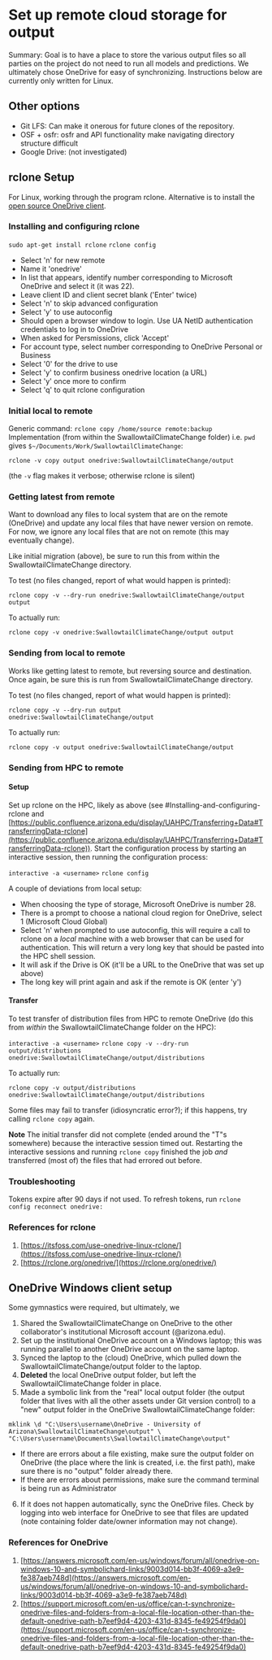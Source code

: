 # Set up remote cloud storage for output

Summary: Goal is to have a place to store the various output files so all 
parties on the project do not need to run all models and predictions. We 
ultimately chose OneDrive for easy of synchronizing. Instructions below are 
currently only written for Linux.

## Other options

+ Git LFS: Can make it onerous for future clones of the repository.
+ OSF + osfr: osfr and API functionality make navigating directory structure 
difficult
+ Google Drive: (not investigated)

## rclone Setup

For Linux, working through the program rclone. Alternative is to install the 
[open source OneDrive client](https://abraunegg.github.io/).

### Installing and configuring rclone

`sudo apt-get install rclone`
`rclone config`

+ Select 'n' for new remote
+ Name it 'onedrive'
+ In list that appears, identify number corresponding to Microsoft OneDrive and
select it (it was 22).
+ Leave client ID and client secret blank ('Enter' twice)
+ Select 'n' to skip advanced configuration
+ Select 'y' to use autoconfig
+ Should open a browser window to login. Use UA NetID authentication credentials
to log in to OneDrive
+ When asked for Persmissions, click 'Accept'
+ For account type, select number corresponding to OneDrive Personal or Business
+ Select '0' for the drive to use
+ Select 'y' to confirm business onedrive location (a URL)
+ Select 'y' once more to confirm
+ Select 'q' to quit rclone configuration

### Initial local to remote

Generic command: `rclone copy /home/source remote:backup`
Implementation (from within the SwallowtailClimateChange folder)
i.e. `pwd` gives `$~/Documents/Work/SwallowtailClimateChange`:

`rclone -v copy output onedrive:SwallowtailClimateChange/output`

(the `-v` flag makes it verbose; otherwise rclone is silent)

### Getting latest from remote

Want to download any files to local system that are on the remote (OneDrive) 
and update any local files that have newer version on remote. For now, we 
ignore any local files that are not on remote (this may eventually change).

Like initial migration (above), be sure to run this from within the 
SwallowtailClimateChange directory.

To test (no files changed, report of what would happen is printed):

`rclone copy -v --dry-run onedrive:SwallowtailClimateChange/output output`

To actually run:

`rclone copy -v onedrive:SwallowtailClimateChange/output output`

### Sending from local to remote

Works like getting latest to remote, but reversing source and destination. Once 
again, be sure this is run from SwallowtailClimateChange directory.

To test (no files changed, report of what would happen is printed):

`rclone copy -v --dry-run output onedrive:SwallowtailClimateChange/output`

To actually run:

`rclone copy -v output onedrive:SwallowtailClimateChange/output`

### Sending from HPC to remote

#### Setup

Set up rclone on the HPC, likely as above (see #Installing-and-configuring-rclone 
and [https://public.confluence.arizona.edu/display/UAHPC/Transferring+Data#TransferringData-rclone](https://public.confluence.arizona.edu/display/UAHPC/Transferring+Data#TransferringData-rclone)). 
Start the configuration process by starting an interactive session, then 
running the configuration process:

`interactive -a <username>`
`rclone config`

A couple of deviations from local setup:

+ When choosing the type of storage, Microsoft OneDrive is number 28.
+ There is a prompt to choose a national cloud region for OneDrive, select 1 
(Microsoft Cloud Global)
+ Select 'n' when prompted to use autoconfig, this will require a call to 
rclone on a _local_ machine with a web browser that can be used for 
authentication. This will return a very long key that should be pasted into the 
HPC shell session.
+ It will ask if the Drive is OK (it'll be a URL to the OneDrive that was set 
up above)
+ The long key will print again and ask if the remote is OK (enter 'y')

#### Transfer

To test transfer of distribution files from HPC to remote OneDrive (do this 
from _within_ the SwallowtailClimateChange folder on the HPC):

`interactive -a <username>`
`rclone copy -v --dry-run output/distributions onedrive:SwallowtailClimateChange/output/distributions`

To actually run:

`rclone copy -v output/distributions onedrive:SwallowtailClimateChange/output/distributions`

Some files may fail to transfer (idiosyncratic error?); if this happens, try 
calling `rclone copy` again.

**Note** The initial transfer did not complete (ended around the "T"s 
somewhere) because the interactive session timed out. Restarting the 
interactive sessions and running `rclone copy` finished the job _and_ 
transferred (most of) the files that had errored out before.

### Troubleshooting

Tokens expire after 90 days if not used. To refresh tokens, run 
`rclone config reconnect onedrive:`

### References for rclone

1. [https://itsfoss.com/use-onedrive-linux-rclone/](https://itsfoss.com/use-onedrive-linux-rclone/)
2. [https://rclone.org/onedrive/](https://rclone.org/onedrive/)

## OneDrive Windows client setup

Some gymnastics were required, but ultimately, we 

1. Shared the SwallowtailClimateChange on OneDrive to the other collaborator's 
institutional Microsoft account (@arizona.edu).
2. Set up the institutional OneDrive account on a Windows laptop; this was running parallel to another OneDrive account on the same laptop.
3. Synced the laptop to the (cloud) OneDrive, which pulled down the 
SwallowtailClimateChange/output folder to the laptop.
4. **Deleted** the local OneDrive output folder, but left the
SwallowtailClimateChange folder in place.
5. Made a symbolic link from the "real" local output folder (the output folder 
that lives with all the other assets under Git version control) to a "new" 
output folder in the OneDrive SwallowtailClimateChange folder:
```
mklink \d "C:\Users\username\OneDrive - University of Arizona\SwallowtailClimateChange\output" \
"C:\Users\username\Documents\SwallowtailClimateChange\output"
```
  + If there are errors about a file existing, make sure the output folder on 
  OneDrive (the place where the link is created, i.e. the first path), make 
  sure there is no "output" folder already there.
  + If there are errors about permissions, make sure the command terminal is 
  being run as Administrator
6. If it does not happen automatically, sync the OneDrive files. Check by 
logging into web interface for OneDrive to see that files are updated (note 
containing folder date/owner information may not change).

### References for OneDrive

1. [https://answers.microsoft.com/en-us/windows/forum/all/onedrive-on-windows-10-and-symbolichard-links/9003d014-bb3f-4069-a3e9-fe387aeb748d](https://answers.microsoft.com/en-us/windows/forum/all/onedrive-on-windows-10-and-symbolichard-links/9003d014-bb3f-4069-a3e9-fe387aeb748d)
2. [https://support.microsoft.com/en-us/office/can-t-synchronize-onedrive-files-and-folders-from-a-local-file-location-other-than-the-default-onedrive-path-b7eef9d4-4203-431d-8345-fe49254f9da0](https://support.microsoft.com/en-us/office/can-t-synchronize-onedrive-files-and-folders-from-a-local-file-location-other-than-the-default-onedrive-path-b7eef9d4-4203-431d-8345-fe49254f9da0)